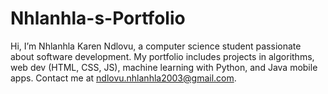 # Nhlanhla-s-Portfolio
Hi, I’m Nhlanhla Karen Ndlovu, a computer science student passionate about software development. My portfolio includes projects in algorithms, web dev (HTML, CSS, JS), machine learning with Python, and Java mobile apps. Contact me at ndlovu.nhlanhla2003@gmail.com.
